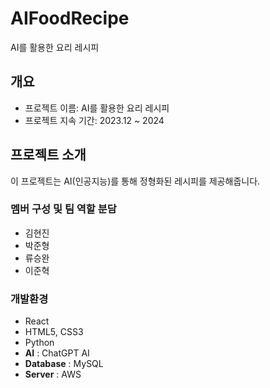 # AIFoodRecipe
AI를 활용한 요리 레시피

## 개요
- 프로젝트 이름: AI를 활용한 요리 레시피
- 프로젝트 지속 기간: 2023.12 ~ 2024

## 프로젝트 소개
이 프로젝트는 AI(인공지능)를 통해 정형화된 레시피를 제공해줍니다.
<br>

### 멤버 구성 및 팀 역할 분담
 - 김현진
 - 박준형
 - 류승완
 - 이준혁

### 개발환경
 - React
 - HTML5, CSS3
 - Python
 - **AI** : ChatGPT AI
 - **Database** : MySQL
 - **Server** : AWS
